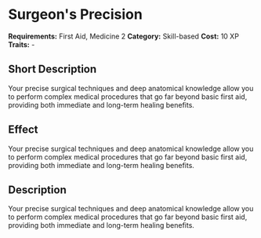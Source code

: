 # Surgeon's Precision

**Requirements:** First Aid, Medicine 2
**Category:** Skill-based
**Cost:** 10 XP
**Traits:** -


## Short Description
Your precise surgical techniques and deep anatomical knowledge allow you to perform complex medical procedures that go far beyond basic first aid, providing both immediate and long-term healing benefits.

## Effect
Your precise surgical techniques and deep anatomical knowledge allow you to perform complex medical procedures that go far beyond basic first aid, providing both immediate and long-term healing benefits.

## Description
Your precise surgical techniques and deep anatomical knowledge allow you to perform complex medical procedures that go far beyond basic first aid, providing both immediate and long-term healing benefits.